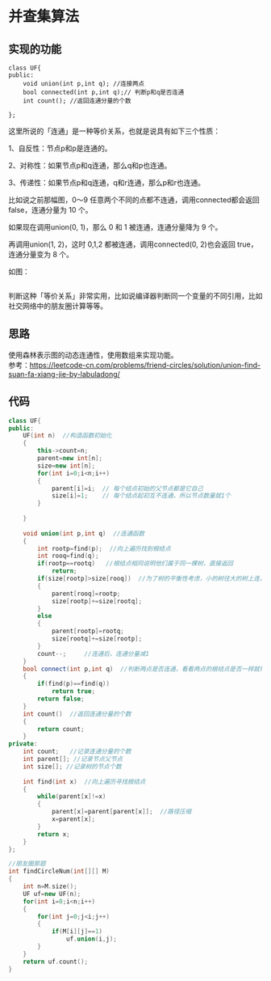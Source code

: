 # 并查集算法

## 实现的功能

```
class UF{
public:
    void union(int p,int q); //连接两点
    bool connected(int p,int q);// 判断p和q是否连通
    int count(); //返回连通分量的个数

};
```

这里所说的「连通」是一种等价关系，也就是说具有如下三个性质：

1、自反性：节点p和p是连通的。

2、对称性：如果节点p和q连通，那么q和p也连通。

3、传递性：如果节点p和q连通，q和r连通，那么p和r也连通。

比如说之前那幅图，0～9 任意两个不同的点都不连通，调用connected都会返回 false，连通分量为 10 个。

如果现在调用union(0, 1)，那么 0 和 1 被连通，连通分量降为 9 个。

再调用union(1, 2)，这时 0,1,2 都被连通，调用connected(0, 2)也会返回 true，连通分量变为 8 个。

如图：

![]()

判断这种「等价关系」非常实用，比如说编译器判断同一个变量的不同引用，比如社交网络中的朋友圈计算等等。

## 思路

使用森林表示图的动态连通性，使用数组来实现功能。\
参考：https://leetcode-cn.com/problems/friend-circles/solution/union-find-suan-fa-xiang-jie-by-labuladong/

## 代码

```C++
class UF{
public:
    UF(int n)  //构造函数初始化
    {
        this->count=n;
        parent=new int[n];
        size=new int[n];
        for(int i=0;i<n;i++)
        {
            parent[i]=i;  // 每个结点初始的父节点都是它自己
            size[i]=1;    // 每个结点起初互不连通，所以节点数量就1个
        }
        
    }
    
    void union(int p,int q)  //连通函数
    {
        int rootp=find(p);  //向上遍历找到根结点
        int rooq=find(q);
        if(rootp==rootq)   //根结点相同说明他们属于同一棵树，直接返回
            return;
        if(size[rootp]>size[rooq])  //为了树的平衡性考虑，小的树往大的树上连，比较一下两个树的节点数量判断一下
        {
            parent[rooq]=rootp;
            size[rootp]+=size[rootq];
        }
        else
        {
            parent[rootp]=rootq;
            size[rootq]+=size[rootp];
        }
        count--;     //连通后，连通分量减1
    }
    bool connect(int p,int q)  //判断两点是否连通，看看两点的根结点是否一样就行
    {
        if(find(p)==find(q))
            return true;
        return false;
    }
    int count()  //返回连通分量的个数
    {
        return count;
    }
private:
    int count;   //记录连通分量的个数
    int parent[]; //记录节点父节点
    int size[]; //记录树的节点个数
    
    int find(int x)  //向上遍历寻找根结点
    {
        while(parent[x]!=x)
        {
            parent[x]=parent[parent[x]];  //路径压缩
            x=parent[x];
        }
        return x;
    }
};
```

```C++
//朋友圈那题
int findCircleNum(int[][] M)
{
    int n=M.size();
    UF uf=new UF(n);
    for(int i=0;i<n;i++)
    {
        for(int j=0;j<i;j++)
        {
            if(M[i][j]==1)
                uf.union(i,j);
        }
    }
    return uf.count();
}
```
